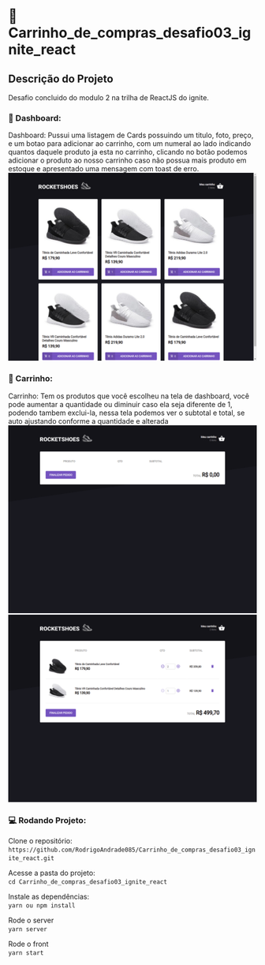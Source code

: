 # :handbag: Carrinho_de_compras_desafio03_ignite_react

## Descrição do Projeto

Desafio concluido do modulo 2 na trilha de ReactJS do ignite.

### :shoe: Dashboard:
Dashboard: Pussui uma listagem de Cards possuindo um titulo, foto, preço, e um botao para adicionar ao carrinho, com um numeral ao lado indicando quantos daquele produto ja esta no carrinho, clicando no botão podemos adicionar o produto ao nosso carrinho caso não possua mais produto em estoque e apresentado uma mensagem com toast de erro.
![dashboard](https://github.com/RodrigoAndrade085/Carrinho_de_compras_desafio03_ignite_react/blob/master/src/assets/images/cart_dashboard.png)

### :shoe: Carrinho:
Carrinho: Tem os produtos que você escolheu na tela de dashboard, você pode aumentar a quantidade ou diminuir caso ela seja diferente de 1, podendo tambem exclui-la, nessa tela podemos ver o subtotal e total, se auto ajustando conforme a quantidade e alterada 
![cart](https://github.com/RodrigoAndrade085/Carrinho_de_compras_desafio03_ignite_react/blob/master/src/assets/images/cart_vazio.png)
![cart_com_itens](https://github.com/RodrigoAndrade085/Carrinho_de_compras_desafio03_ignite_react/blob/master/src/assets/images/cart_pedido.png)

### :computer: Rodando Projeto:

  Clone o repositório:  
  `https://github.com/RodrigoAndrade085/Carrinho_de_compras_desafio03_ignite_react.git`
  
  Acesse a pasta do projeto:  
  `cd Carrinho_de_compras_desafio03_ignite_react`
  
  Instale as dependências:  
  `yarn ou npm install`

  Rode o server  
  `yarn server`
  
  Rode o front  
  `yarn start`
